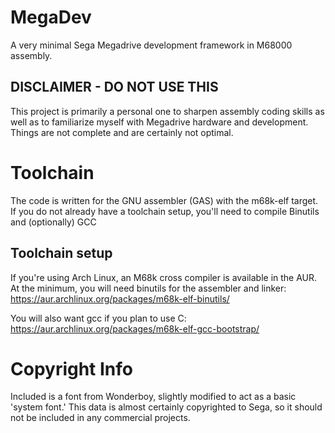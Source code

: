 # MegaDev
A very minimal Sega Megadrive development framework in M68000 assembly.

## DISCLAIMER - DO NOT USE THIS
This project is primarily a personal one to sharpen assembly coding skills as well as to familiarize myself with Megadrive hardware and development. Things are not complete and are certainly not optimal.

# Toolchain
The code is written for the GNU assembler (GAS) with the m68k-elf target. If you do not already have a toolchain setup, you'll need to compile Binutils and (optionally) GCC

## Toolchain setup
If you're using Arch Linux, an M68k cross compiler is available in the AUR. At the minimum, you will need binutils for the assembler and linker:
https://aur.archlinux.org/packages/m68k-elf-binutils/

You will also want gcc if you plan to use C:
https://aur.archlinux.org/packages/m68k-elf-gcc-bootstrap/

# Copyright Info
Included is a font from Wonderboy, slightly modified to act as a basic 'system font.' This data is almost certainly copyrighted to Sega, so it should not be included in any commercial projects.
